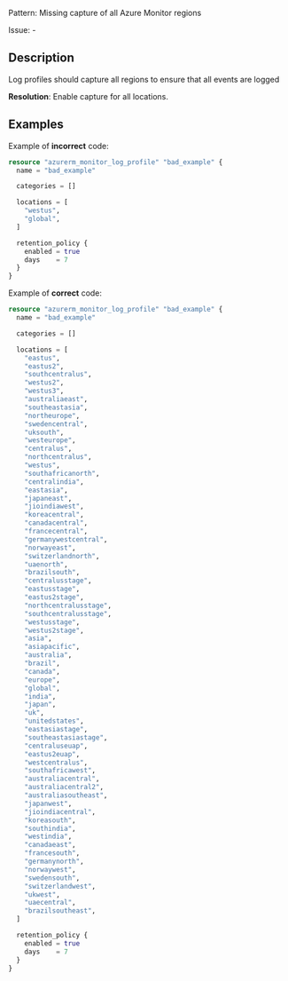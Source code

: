 Pattern: Missing capture of all Azure Monitor regions

Issue: -

## Description

Log profiles should capture all regions to ensure that all events are logged

**Resolution**: Enable capture for all locations.

## Examples

Example of **incorrect** code:

```terraform
resource "azurerm_monitor_log_profile" "bad_example" {
  name = "bad_example"

  categories = []

  locations = [
    "westus",
    "global",
  ]

  retention_policy {
    enabled = true
    days    = 7
  }
}
```

Example of **correct** code:

```terraform
resource "azurerm_monitor_log_profile" "bad_example" {
  name = "bad_example"

  categories = []

  locations = [
	"eastus",
	"eastus2",
	"southcentralus",
	"westus2",
	"westus3",
	"australiaeast",
	"southeastasia",
	"northeurope",
	"swedencentral",
	"uksouth",
	"westeurope",
	"centralus",
	"northcentralus",
	"westus",
	"southafricanorth",
	"centralindia",
	"eastasia",
	"japaneast",
	"jioindiawest",
	"koreacentral",
	"canadacentral",
	"francecentral",
	"germanywestcentral",
	"norwayeast",
	"switzerlandnorth",
	"uaenorth",
	"brazilsouth",
	"centralusstage",
	"eastusstage",
	"eastus2stage",
	"northcentralusstage",
	"southcentralusstage",
	"westusstage",
	"westus2stage",
	"asia",
	"asiapacific",
	"australia",
	"brazil",
	"canada",
	"europe",
	"global",
	"india",
	"japan",
	"uk",
	"unitedstates",
	"eastasiastage",
	"southeastasiastage",
	"centraluseuap",
	"eastus2euap",
	"westcentralus",
	"southafricawest",
	"australiacentral",
	"australiacentral2",
	"australiasoutheast",
	"japanwest",
	"jioindiacentral",
	"koreasouth",
	"southindia",
	"westindia",
	"canadaeast",
	"francesouth",
	"germanynorth",
	"norwaywest",
	"swedensouth",
	"switzerlandwest",
	"ukwest",
	"uaecentral",
	"brazilsoutheast",
  ]

  retention_policy {
    enabled = true
    days    = 7
  }
}
```